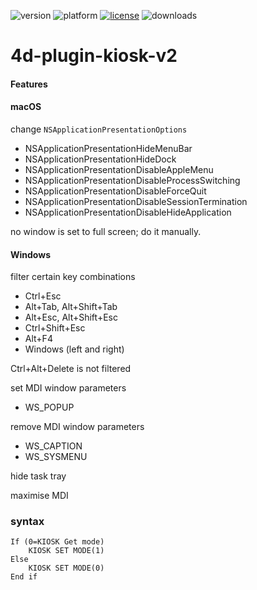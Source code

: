 ![version](https://img.shields.io/badge/version-18%2B-EB8E5F)
![platform](https://img.shields.io/static/v1?label=platform&message=mac-intel%20|%20mac-arm%20|%20win-64&color=blue)
[![license](https://img.shields.io/github/license/miyako/4d-plugin-kiosk-v2)](LICENSE)
![downloads](https://img.shields.io/github/downloads/miyako/4d-plugin-kiosk-v2/total)

# 4d-plugin-kiosk-v2

#### Features

#### macOS

change `NSApplicationPresentationOptions`

* NSApplicationPresentationHideMenuBar
* NSApplicationPresentationHideDock
* NSApplicationPresentationDisableAppleMenu
* NSApplicationPresentationDisableProcessSwitching
* NSApplicationPresentationDisableForceQuit
* NSApplicationPresentationDisableSessionTermination
* NSApplicationPresentationDisableHideApplication

no window is set to full screen; do it manually.

#### Windows

filter certain key combinations

* Ctrl+Esc
* Alt+Tab, Alt+Shift+Tab
* Alt+Esc, Alt+Shift+Esc
* Ctrl+Shift+Esc
* Alt+F4
* Windows (left and right)

Ctrl+Alt+Delete is not filtered

set MDI window parameters

* WS_POPUP

remove MDI window parameters

* WS_CAPTION
* WS_SYSMENU

hide task tray

maximise MDI

### syntax

```4d
If (0=KIOSK Get mode)
	KIOSK SET MODE(1)
Else 
	KIOSK SET MODE(0)
End if 
```
